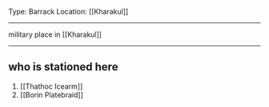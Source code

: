 Type: Barrack
Location: [[Kharakul]]

---

military place in [[Kharakul]]

---

## who is stationed here

1. [[Thathoc Icearm]]
2. [[Borin Platebraid]]